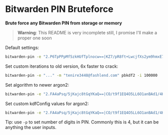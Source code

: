 # Bitwarden PIN Bruteforce

**Brute force any Bitwarden PIN from storage or memory**

> **Warning**:
> This README is very incomplete still, I promise I'll make a proper one soon

Default settings:

```bash
bitwarden-pin -e "2.P6TpPPpMf5zkHUfTplnocw==|KZ7/pR8ft+LwcjfXs2ym9hmxE7DLIeA9Kl+IPwTVCwLmbpkFtYKPWvK53DEDDrVUeYvz/rPcl3MEH3wXl200HCsV5ZbGLGVU4bha5Aw20fk=|+Y46Za3Oo63XRbvqLFz5cVuvbqMvBqopD16+8HV83mk=" -m "tenire3448@fashlend.com"
```

Set custom iterations to old version, 6x faster to crack:

```bash
bitwarden-pin -e "..." -m "tenire3448@fashlend.com" pbkdf2 -i 100000
```

Set algorithm to newer argon2:

```bash
bitwarden-pin -e "2.FA4aPsq/5jKajc8tGqYKaQ==|CO/t9f1EQ4O5LL6O1anBAd1/4Hb+l4I32UMlW+3O7CoxTRXlEuLK5xvDCFmeRCYmylt206B22roFXycaRG3Z9fnN1aVVbBJ59qfCDEGusHw=|vmWmAb9kfqPPljRNhDMe+fDlwwat8XN5BZSsMAH8p8w=" -m "tenire3448@fashlend.com" argon2
```

Set custom kdfConfig values for argon2:

```bash
bitwarden-pin -e "2.FA4aPsq/5jKajc8tGqYKaQ==|CO/t9f1EQ4O5LL6O1anBAd1/4Hb+l4I32UMlW+3O7CoxTRXlEuLK5xvDCFmeRCYmylt206B22roFXycaRG3Z9fnN1aVVbBJ59qfCDEGusHw=|vmWmAb9kfqPPljRNhDMe+fDlwwat8XN5BZSsMAH8p8w=" -m "tenire3448@fashlend.com" argon2 -i 3 -m 64 -p 4
```

Tip: use `-p` to set number of digits in PIN. Commonly this is 4, but it can be anything the user inputs.
